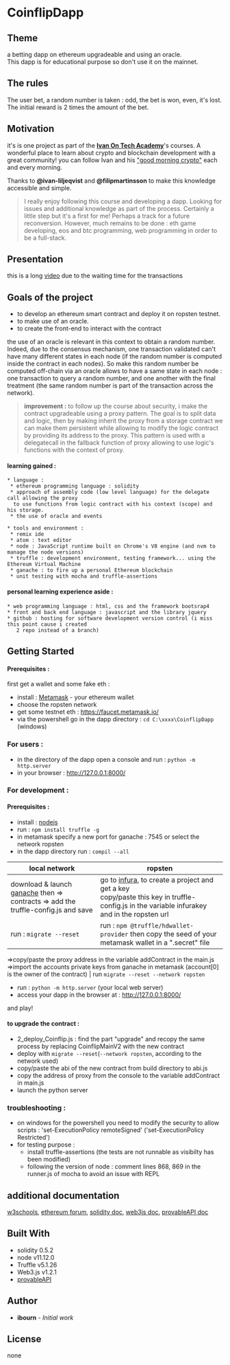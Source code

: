 # CoinflipDapp

 ## Theme
  a betting dapp on ethereum upgradeable and using an oracle.<br/>
  This dapp is for educational purpose so don't use it on the mainnet.

 ## The rules
  The user bet, a random number is taken : odd, the bet is won, even, it's lost. The initial reward is 2 times the amount of the bet.

 ## Motivation
  it's is one project as part of the [**Ivan On Tech Academy**](https://academy.ivanontech.com/)'s courses. A wonderful place to learn about crypto and  blockchain development with a great community!
  you can follow Ivan and his ["good morning crypto"](https://academy.ivanontech.com/live) each and every morning.

  Thanks to __@ivan-liljeqvist__ and __@filipmartinsson__ to make this knowledge accessible and simple.

  >I really enjoy following this course and developing a dapp. Looking for issues and additional knowledge as part of the process. Certainly a little step but it's a first for me! Perhaps a track for a future reconversion. However, much remains to be done : eth game developing, eos and btc programming, web programming in order to be a full-stack.

 ## Presentation
  this is a long [video](https://vimeo.com/421694810) due to the waiting time for the transactions

 ## Goals of the project
  * to develop an ethereum smart contract and deploy it on ropsten testnet.
  * to make use of an oracle.
  * to create the front-end to interact with the contract

  the use of an oracle is relevant in this context to obtain a random number. Indeed, due to the consensus mechanism, one transaction validated can't have many different states in each node (if the random number is computed inside the contract in each nodes). So make this random number be computed off-chain via an oracle allows to have a same state in each node : one transaction to query a random number, and one another with the final treatment (the same random number is part of the transaction across the network).

  >__improvement :__ to follow up the course about security, i make the contract upgradeable using a proxy pattern. The goal is to split data and logic, then by making inherit the proxy from a storage contract we can make them persistent while allowing to modify the logic contract by providing its address to the proxy. This pattern is used with a delegatecall in the fallback function of proxy allowing to use logic's functions with the context of proxy.

  #### learning gained :
    * language :
     * ethereum programming language : solidity
     * approach of assembly code (low level language) for the delegate call allowing the proxy
      to use functions from logic contract with his context (scope) and his storage.
     * the use of oracle and events

    * tools and environment :
     * remix ide
     * atom : text editor
     * node : JavaScript runtime built on Chrome's V8 engine (and nvm to manage the node versions)  
     * truffle : development environment, testing framework... using the Ethereum Virtual Machine
     * ganache : to fire up a personal Ethereum blockchain
     * unit testing with mocha and truffle-assertions

   #### personal learning experience aside :
    * web programming language : html, css and the framework bootsrap4
    * front and back end language : javascript and the library jquery
    * github : hosting for software development version control (i miss this point cause i created
       2 repo instead of a branch)

 ## Getting Started
  #### Prerequisites :
  first get a wallet and some fake eth :
  * install : [Metamask](https://metamask.io/) - your ethereum wallet
  * choose the ropsten network
  * get some testnet eth : https://faucet.metamask.io/
  * via the powershell go in the dapp directory : `cd C:\xxxx\CoinflipDapp` (windows)

  ### For users :
  * in the directory of the dapp open a console and run : `python -m http.server`<br/>
  * in your browser : http://127.0.0.1:8000/

  ### For development :
  #### Prerequisites :
  * install : [nodejs](https://nodejs.org/en/)<br/>
  * run : `npm install truffle -g`<br/>
  * in metamask specify a new port for ganache : 7545 or select the network ropsten<br/>
  * in the dapp directory run : `compil --all`<br/>

  **local network**  | **ropsten**
  ------------------------------------|------------------------------------
  download & launch [ganache](https://www.trufflesuite.com/ganache) then => contracts => add the truffle-config.js and save |  go to [infura](https://infura.io/), to create a project and get a key<br/>copy/paste this key in truffle-config.js in the variable infurakey and in the ropsten url
  run : `migrate --reset` | run : `npm @truffle/hdwallet-provider` then copy the seed of your metamask wallet in a ".secret" file
  =>copy/paste the proxy address in the variable addContract in the main.js
  =>import the accounts private keys from ganache in metamask (account[0] is the owner of the contract)  | run `migrate --reset --network ropsten`

  * run : `python -m http.server` (your local web server)<br/>
  * access your dapp in the browser at : http://127.0.0.1:8000/

  and play!

  #### to upgrade the contract :
  * 2_deploy_Coinflip.js : find the part "upgrade" and recopy the same process by replacing CoinflipMainV2 with the new contract
  * deploy with `migrate --reset`(`--network ropsten`, according to the network used)
  * copy/paste the abi of the new contract from build directory to abi.js
  * copy the address of proxy from the console to the variable addContract in main.js
  * launch the python server

  ### troubleshooting :
   * on windows for the powershell you need to modify the security to allow scripts :
   'set-ExecutionPolicy remoteSigned' ('set-ExecutionPolicy Restricted')
   * for testing purpose :
     * install truffle-assertions (the tests are not runnable as visibilty has been modified)
     * following the version of node : comment lines 868, 869 in the runner.js of mocha to avoid an issue with REPL

 ## additional documentation
 [w3schools](https://www.w3schools.com/),
 [ethereum forum](https://ethereum.stackexchange.com/),
 [solidity doc](https://solidity.readthedocs.io/en/develop/index.html),
 [web3js doc](https://web3js.readthedocs.io/en/v1.2.6/index.html),
 [provableAPI doc](https://docs.provable.xyz/#ethereum)

 ## Built With
  * solidity 0.5.2
  * node v11.12.0
  * Truffle v5.1.26
  * Web3.js v1.2.1
  * [provableAPI](https://github.com/provable-things/ethereum-api)

 ## Author
  * **ibourn** - *Initial work*

 ## License
  none
